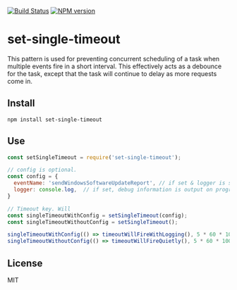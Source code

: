 [![Build Status](https://travis-ci.org/duereg/set-single-timeout.svg?branch=master)](https://travis-ci.org/duereg/set-single-timeout)
[![NPM version](https://badge.fury.io/js/set-single-timeout.svg)](http://badge.fury.io/js/set-single-timeout)

# set-single-timeout

This pattern is used for preventing concurrent scheduling of a task when multiple events fire in a short interval.
This effectively acts as a debounce for the task, except that the task will continue to delay as more requests come in.


## Install

```shell
npm install set-single-timeout
```

## Use

```javascript
const setSingleTimeout = require('set-single-timeout');

// config is optional.
const config = {
  eventName: 'sendWindowsSoftwareUpdateReport', // if set & logger is set, used in debugging
  logger: console.log,  // if set, debug information is output on progress
}

// Timeout key. Will
const singleTimeoutWithConfig = setSingleTimeout(config);
const singleTimeoutWithoutConfig = setSingleTimeout();

singleTimeoutWithConfig(() => timeoutWillFireWithLogging(), 5 * 60 * 1000);
singleTimeoutWithoutConfig(() => timeoutWillFireQuietly(), 5 * 60 * 1000);
```

## License

MIT
